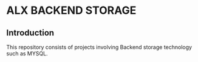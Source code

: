 # ALX BACKEND STORAGE
## Introduction 
This repository consists of projects involving Backend storage technology such as MYSQL.
